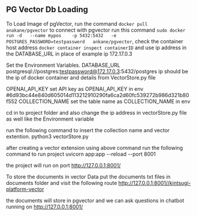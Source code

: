 ## PG Vector Db Loading

To Load Image of pgVector, run the command `docker pull anakane/pgvector` to connect with pgvector run this command `sudo docker run -d   --name mypos    -p 5432:5432   -e POSTGRES_PASSWORD=testpassword   ankane/pgvector`, check the container host address `docker container inspect containerID` and use ip address in the DATABASE_URL in place of example ip 172.17.0.3

Set the Environment Variables.
DATABASE_URL
postgresql://postgres:testpassword@172.17.0.3:5432/postgres
ip should be the ip of docker container and details from VectorStore.py file

OPENAI_API_KEY
set API key as OPENAI_API_KEY in env
#6d93bc44e840d605014d113212910290fa6ca2d60fc539272b986d321b80f552
COLLECTION_NAME
set the table name as COLLECTION_NAME in env

cd in to project folder and also change the ip address in vectorStore.py file as well like the Environment variable

run the following command to insert the collection name and vector extention.
python3 vectorStore.py

after creating a vector extension using above command
run the following command to run project
uvicorn app:app --reload --port 8001

the project will run on port
http://127.0.0.1:8001/

To store the documents in vector Data put the documents txt files in documents folder and visit the following route
http://127.0.0.1:8001//kintsugi-platform-vector

the documents will store in pgvector and we can ask questions in chatbot running on
http://127.0.0.1:8001/


